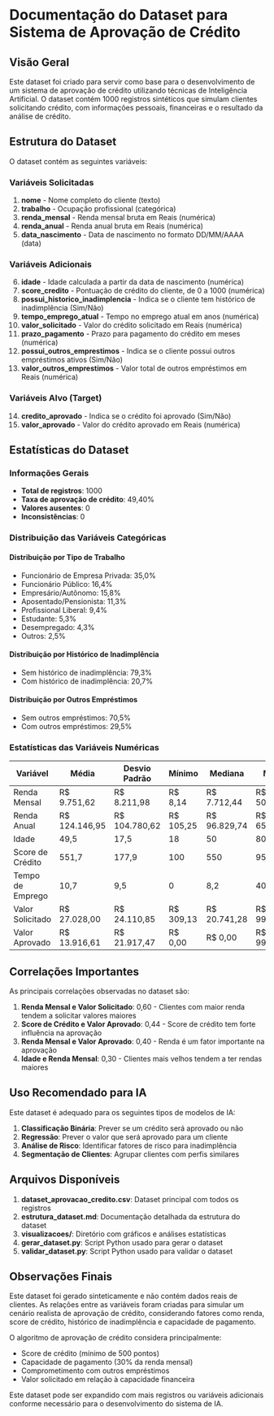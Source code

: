 # Documentação do Dataset para Sistema de Aprovação de Crédito

## Visão Geral

Este dataset foi criado para servir como base para o desenvolvimento de um sistema de aprovação de crédito utilizando técnicas de Inteligência Artificial. O dataset contém 1000 registros sintéticos que simulam clientes solicitando crédito, com informações pessoais, financeiras e o resultado da análise de crédito.

## Estrutura do Dataset

O dataset contém as seguintes variáveis:

### Variáveis Solicitadas
1. **nome** - Nome completo do cliente (texto)
2. **trabalho** - Ocupação profissional (categórica)
3. **renda_mensal** - Renda mensal bruta em Reais (numérica)
4. **renda_anual** - Renda anual bruta em Reais (numérica)
5. **data_nascimento** - Data de nascimento no formato DD/MM/AAAA (data)

### Variáveis Adicionais
6. **idade** - Idade calculada a partir da data de nascimento (numérica)
7. **score_credito** - Pontuação de crédito do cliente, de 0 a 1000 (numérica)
8. **possui_historico_inadimplencia** - Indica se o cliente tem histórico de inadimplência (Sim/Não)
9. **tempo_emprego_atual** - Tempo no emprego atual em anos (numérica)
10. **valor_solicitado** - Valor do crédito solicitado em Reais (numérica)
11. **prazo_pagamento** - Prazo para pagamento do crédito em meses (numérica)
12. **possui_outros_emprestimos** - Indica se o cliente possui outros empréstimos ativos (Sim/Não)
13. **valor_outros_emprestimos** - Valor total de outros empréstimos em Reais (numérica)

### Variáveis Alvo (Target)
14. **credito_aprovado** - Indica se o crédito foi aprovado (Sim/Não)
15. **valor_aprovado** - Valor do crédito aprovado em Reais (numérica)

## Estatísticas do Dataset

### Informações Gerais
- **Total de registros**: 1000
- **Taxa de aprovação de crédito**: 49,40%
- **Valores ausentes**: 0
- **Inconsistências**: 0

### Distribuição das Variáveis Categóricas

#### Distribuição por Tipo de Trabalho
- Funcionário de Empresa Privada: 35,0%
- Funcionário Público: 16,4%
- Empresário/Autônomo: 15,8%
- Aposentado/Pensionista: 11,3%
- Profissional Liberal: 9,4%
- Estudante: 5,3%
- Desempregado: 4,3%
- Outros: 2,5%

#### Distribuição por Histórico de Inadimplência
- Sem histórico de inadimplência: 79,3%
- Com histórico de inadimplência: 20,7%

#### Distribuição por Outros Empréstimos
- Sem outros empréstimos: 70,5%
- Com outros empréstimos: 29,5%

### Estatísticas das Variáveis Numéricas

| Variável | Média | Desvio Padrão | Mínimo | Mediana | Máximo |
|----------|-------|---------------|--------|---------|--------|
| Renda Mensal | R$ 9.751,62 | R$ 8.211,98 | R$ 8,14 | R$ 7.712,44 | R$ 50.554,64 |
| Renda Anual | R$ 124.146,95 | R$ 104.780,62 | R$ 105,25 | R$ 96.829,74 | R$ 656.976,13 |
| Idade | 49,5 | 17,5 | 18 | 50 | 80 |
| Score de Crédito | 551,7 | 177,9 | 100 | 550 | 950 |
| Tempo de Emprego | 10,7 | 9,5 | 0 | 8,2 | 40,0 |
| Valor Solicitado | R$ 27.028,00 | R$ 24.110,85 | R$ 309,13 | R$ 20.741,28 | R$ 99.844,88 |
| Valor Aprovado | R$ 13.916,61 | R$ 21.917,47 | R$ 0,00 | R$ 0,00 | R$ 99.844,88 |

## Correlações Importantes

As principais correlações observadas no dataset são:

1. **Renda Mensal e Valor Solicitado**: 0,60 - Clientes com maior renda tendem a solicitar valores maiores
2. **Score de Crédito e Valor Aprovado**: 0,44 - Score de crédito tem forte influência na aprovação
3. **Renda Mensal e Valor Aprovado**: 0,40 - Renda é um fator importante na aprovação
4. **Idade e Renda Mensal**: 0,30 - Clientes mais velhos tendem a ter rendas maiores

## Uso Recomendado para IA

Este dataset é adequado para os seguintes tipos de modelos de IA:

1. **Classificação Binária**: Prever se um crédito será aprovado ou não
2. **Regressão**: Prever o valor que será aprovado para um cliente
3. **Análise de Risco**: Identificar fatores de risco para inadimplência
4. **Segmentação de Clientes**: Agrupar clientes com perfis similares

## Arquivos Disponíveis

1. **dataset_aprovacao_credito.csv**: Dataset principal com todos os registros
2. **estrutura_dataset.md**: Documentação detalhada da estrutura do dataset
3. **visualizacoes/**: Diretório com gráficos e análises estatísticas
4. **gerar_dataset.py**: Script Python usado para gerar o dataset
5. **validar_dataset.py**: Script Python usado para validar o dataset

## Observações Finais

Este dataset foi gerado sinteticamente e não contém dados reais de clientes. As relações entre as variáveis foram criadas para simular um cenário realista de aprovação de crédito, considerando fatores como renda, score de crédito, histórico de inadimplência e capacidade de pagamento.

O algoritmo de aprovação de crédito considera principalmente:
- Score de crédito (mínimo de 500 pontos)
- Capacidade de pagamento (30% da renda mensal)
- Comprometimento com outros empréstimos
- Valor solicitado em relação à capacidade financeira

Este dataset pode ser expandido com mais registros ou variáveis adicionais conforme necessário para o desenvolvimento do sistema de IA.
